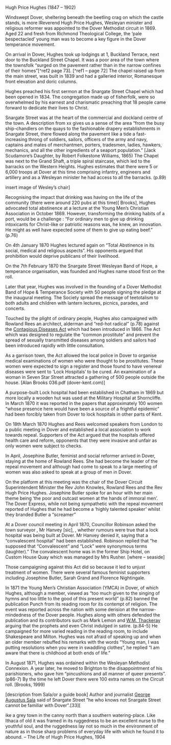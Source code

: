 Hugh Price Hughes (1847 – 1902)

Windswept Dover, sheltering beneath the beetling crag on which the castle stands, is more lReverend Hugh Price Hughes, Wesleyan minister and religious reformer was appointed to the Dover Methodist circuit in 1869. Aged 22 and fresh from Richmond Theological College, the ‘pale bespectacled’ young man  was to become a key figure in the Dover temperance movement.


On arrival in Dover, Hughes took up lodgings at 1, Buckland Terrace, next door to the Buckland Street Chapel. It was a poor area of the town where the townsfolk “surged on the pavement rather than in the narrow confines of their homes”[^ref2 page 73]. [^ref1 – page 72] The chapel raised up from the main street, was built in 1839 and had a galleried interior, Romanesque front elevation and doric columns. 
<param ve-image url=”  “ label=”  “ attribution=”  “>

 

Hughes preached his first sermon at the Snargate Street Chapel which had been opened in 1834. The congregation made up of fisherfolk, were so overwhelmed by his earnest and charismatic preaching that 18 people came forward to dedicate their lives to Christ. 

Snargate Street was at the heart of the commercial and dockland centre of the town. A description from xx gives us a sense of the area “from the busy ship-chandlers on the quays to the fashionable drapery establishments in Snargate Street, there flowed along the pavement like a tide a fast-increasing throng of soldiers, sailors, officers of the army and navy, captains and mates of merchantmen, porters, tradesmen, ladies, hawkers, mechanics, and all the other ingredients of a seaport population.” [Jack Scudamore’s Daughter, by Robert Folkestone Williams, 1865) The Chapel was next to the Grand Shaft, a triple spiral staircase, which led to the barracks on the Western Heights.
Hughes estimates that there were 5 or 6,000 troops at Dover at this time comprising infantry, engineers and artillery and as a Wesleyan minister he had access to all the barracks. (p.89)
 
insert image of Wesley’s chair]


Recognising the impact that drinking was having on the life of the community (there were around 220 pubs at this time)[ Brooks], Hughes advocated total abstinence at a lecture at the Young Men’s Christian Association in October 1869.  However, transforming the drinking habits of a port, would be a challenge
: “For ordinary men to give up drinking intoxicants for Christ-like or patriotic reasons was, he knew, an innovation. He might as well have expected some of them to give up eating beef.” (p.76) 

On 4th January 1870 Hughes lectured again on “Total Abstinence in its social, medical and religious aspects”. His opponents argued that prohibition would deprive publicans of their livelihood.  

On the 7th February 1870 the Snargate Street Wesleyan Band of Hope, a temperance organisation, was founded and Hughes name stood first on the roll.

Later that year, Hughes was involved in the founding of a Dover Methodist Band of Hope & Temperance Society with 50 people signing the pledge at the inaugural meeting. The Society spread the message of teetotalism to both adults and children with lantern lectures, picnics, parades, and concerts. 
 
Touched by the plight of ordinary people, Hughes also campaigned with Rowland Rees an architect, alderman and “red-hot radical” (p.78) against the [Contagious Diseases Act](/19c/19c-contagious-diseases) which had been introduced in 1866. The Act which was designed to regulate the “common prostitute”  and prevent the spread of sexually transmitted diseases among soldiers and sailors had been introduced rapidly with little consultation.  

As a garrison town, the Act allowed the local police in Dover to organise medical examinations of women who were thought to be prostitutes. These women were expected to sign a register and those found to have venereal diseases were sent to ‘Lock Hospitals’ to be cured. An examination of a woman in Seven Star Street attracted a gathering of 500 people outside the house. [Alan Brooks 036.pdf (dover-kent.com)]

A purpose-built Lock hospital had been established in Chatham in 1869 but more locally a wooden hut was used at the Military Hospital at Shorncliffe.  In March 1870 it was reported in the papers that approximately 100 women “whose presence here would have been a source of a frightful epidemic”  had been forcibly taken from Dover to lock hospitals in other parts of Kent. 

On 18th March 1870 Hughes and Rees welcomed speakers from London to a public meeting in Dover and established a local association to work towards repeal. Supporters of the Act argued that the hospitals offered health care and reform, opponents that they were invasive and unfair as only women were subject to checks.


In April, Josephine Butler, feminist and social reformer arrived in Dover, staying at the home of Rowland Rees. She had become the leader of the repeal movement and although had come to speak to a large meeting of women was also asked to speak at a group of men in Dover. 

On the platform at this meeting was the chair of the Dover Circuit Superintendent Minister the Rev John Knowles, Rowland Rees and the Rev Hugh Price Hughes. Josephine Butler spoke for an hour with her main theme being ‘the poor and outcast women at the hands of immoral men’. The Dover Express, while not being sympathetic with the repeal movement reported of Hughes that he had become a ‘highly talented speaker’ whilst they branded Butler a “screamer” 

At a Dover council meeting in April 1870, Councillor Robinson asked the town surveyor , Mr Hanvey [sic], , whether rumours were true that a lock hospital was being built at Dover. Mr Hanvey denied it, saying that a “convalescent hospital” had been established. Robinson replied that “he supposed that “Convalescent” and “Lock” were synonymous terms (laughter).”  The convalescent home was in the former Ship Hotel, on Custom House Quay which was managed by Mrs Rusher.  [where – seaside]


Those campaigning against this Act did so because it led to unjust treatment of women. There were several famous feminist supporters including Josephine Butler, Sarah Grand and Florence Nightingale. 
 


In 1871 the Young Men’s Christian Association (YMCA) in Dover, of which Hughes, although a member, viewed as “too much given to the singing of hymns and too little to the good of this present world” (p.82) banned the publication Punch from its reading room for its contempt of religion. The event was reported across the nation with some derision at the narrow-mindedness of the Dover people. Hughes along with others defended the publication and its contributors such as Mark Lemon and [W.M. Thackeray](/19c/19c-thackeray) arguing that the prophets and even Christ indulged in satire. (p.84-5) He campaigned for more varied reading in the reading room, to include Shakespeare and Milton. Hughes was not afraid of speaking up and when an older member rebuffed his remarks with the words “Young man, I was putting resolutions when you were in swaddling clothes”, he replied “I am aware that there is childhood at both ends of life.”
 
In August 1871, Hughes was ordained within the Wesleyan Methodist Connexion. A year later, he moved to Brighton to the disappointment of his parishioners, who gave him “pincushions and all manner of queer presents”. (p86-7) By the time he left Dover there were 100 extra names on the Circuit roll. [Brooks, 1999)

[description from Sala/or a guide book] 
Author and journalist [George Augustus Sala](/19c/19c-sala-biography) said of Snargate Street  ”he who knows not Snargate Street cannot be familiar with Dover".[33][


ike a grey town in the canny north than a southern watering-place. Like Ithaca of old it was framed in its ruggedness to be an excellent nurse to the youthful soul, and the ruggedness lay not so much in the environment of nature as in those sharp problems of everyday life with which he found it to abound. – The Life of Hugh Price Hughes, 1904

